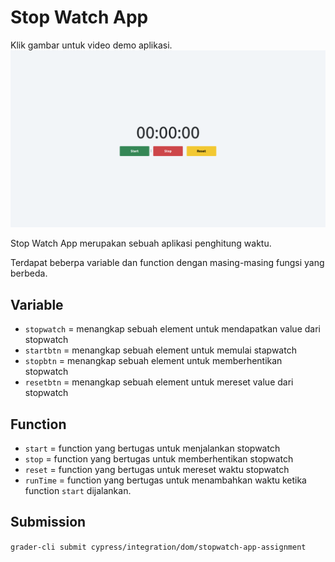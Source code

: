 # Stop Watch App

Klik gambar untuk video demo aplikasi.
[![](./assets/img.png)](https://drive.google.com/file/d/1AotE86uLhL-q22Qbu9HXSCBvTQr3Plpx/view?usp=sharing)

Stop Watch App merupakan sebuah aplikasi penghitung waktu.

Terdapat beberpa variable dan function dengan masing-masing fungsi yang berbeda.

## Variable

- `stopwatch` = menangkap sebuah element untuk mendapatkan value dari stopwatch
- `startbtn` = menangkap sebuah element untuk memulai stapwatch
- `stopbtn` = menangkap sebuah element untuk memberhentikan stopwatch
- `resetbtn` = menangkap sebuah element untuk mereset value dari stopwatch


## Function

- `start` = function yang bertugas untuk menjalankan stopwatch
- `stop` = function yang bertugas untuk memberhentikan stopwatch
- `reset` = function yang bertugas untuk mereset waktu stopwatch
- `runTime` = function yang bertugas untuk menambahkan waktu ketika function `start` dijalankan.

## Submission

`grader-cli submit cypress/integration/dom/stopwatch-app-assignment`